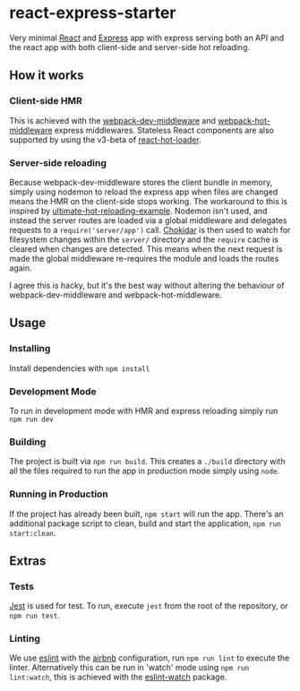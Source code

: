 # react-express-starter

Very minimal [React](https://facebook.github.io/react/) and [Express](https://expressjs.com/) app
with express serving both an API and the react app with both client-side and server-side hot 
reloading.

## How it works

### Client-side HMR

This is achieved with the 
[webpack-dev-middleware](https://github.com/webpack/webpack-dev-middleware) and 
[webpack-hot-middleware](https://github.com/glenjamin/webpack-hot-middleware) express middlewares. 
Stateless React components are also supported by using the v3-beta of 
[react-hot-loader](https://github.com/gaearon/react-hot-loader).

### Server-side reloading

Because webpack-dev-middleware stores the client bundle in memory, simply using nodemon to reload 
the express app when files are changed means the HMR on the client-side stops working. The 
workaround to this is inspired by 
[ultimate-hot-reloading-example](https://github.com/glenjamin/ultimate-hot-reloading-example). 
Nodemon isn't used, and instead the server routes are loaded via a global middleware and delegates 
requests to a `require('server/app')` call. [Chokidar](https://github.com/paulmillr/chokidar) is 
then used to watch for filesystem changes within the `server/` directory and the `require` cache is 
cleared when changes are detected. This means when the next request is made the global middleware 
re-requires the module and loads the routes again.

I agree this is hacky, but it's the best way without altering the behaviour of 
webpack-dev-middleware and webpack-hot-middleware.

## Usage

### Installing

Install dependencies with `npm install`

### Development Mode

To run in development mode with HMR and express reloading simply run `npm run dev`

### Building

The project is built via `npm run build`. This creates a `./build` directory with all the files 
required to run the app in production mode simply using `node`.

### Running in Production

If the project has already been built, `npm start` will run the app. There's an additional 
package script to clean, build and start the application, `npm run start:clean`.

## Extras

### Tests

[Jest](https://facebook.github.io/jest/) is used for test. To run, execute `jest` from the root 
of the repository, or `npm run test`.

### Linting

We use [eslint](http://eslint.org/) with the 
[airbnb](https://www.npmjs.com/package/eslint-config-airbnb) configuration, run `npm run lint` to
execute the linter. Alternatively this can be run in 'watch' mode using `npm run lint:watch`, 
this is achieved with the [eslint-watch](https://www.npmjs.com/package/eslint-watch) package.
